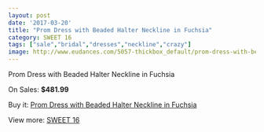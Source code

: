 ```yaml
---
layout: post
date: '2017-03-20'
title: "Prom Dress with Beaded Halter Neckline in Fuchsia"
category: SWEET 16
tags: ["sale","bridal","dresses","neckline","crazy"]
image: http://www.eudances.com/5057-thickbox_default/prom-dress-with-beaded-halter-neckline-in-fuchsia.jpg
---
```

Prom Dress with Beaded Halter Neckline in Fuchsia

On Sales: **$481.99**
<a href="https://www.eudances.com/en/sweet-16/1710-prom-dress-with-beaded-halter-neckline-in-fuchsia.html"><amp-img layout="responsive" width="600" height="600" src="//www.eudances.com/5057-thickbox_default/prom-dress-with-beaded-halter-neckline-in-fuchsia.jpg" alt="Prom Dress with Beaded Halter Neckline in Fuchsia 0" /></a>
<a href="https://www.eudances.com/en/sweet-16/1710-prom-dress-with-beaded-halter-neckline-in-fuchsia.html"><amp-img layout="responsive" width="600" height="600" src="//www.eudances.com/5058-thickbox_default/prom-dress-with-beaded-halter-neckline-in-fuchsia.jpg" alt="Prom Dress with Beaded Halter Neckline in Fuchsia 1" /></a>

Buy it: [Prom Dress with Beaded Halter Neckline in Fuchsia](https://www.eudances.com/en/sweet-16/1710-prom-dress-with-beaded-halter-neckline-in-fuchsia.html "Prom Dress with Beaded Halter Neckline in Fuchsia")

View more: [SWEET 16](https://www.eudances.com/en/18-sweet-16 "SWEET 16")